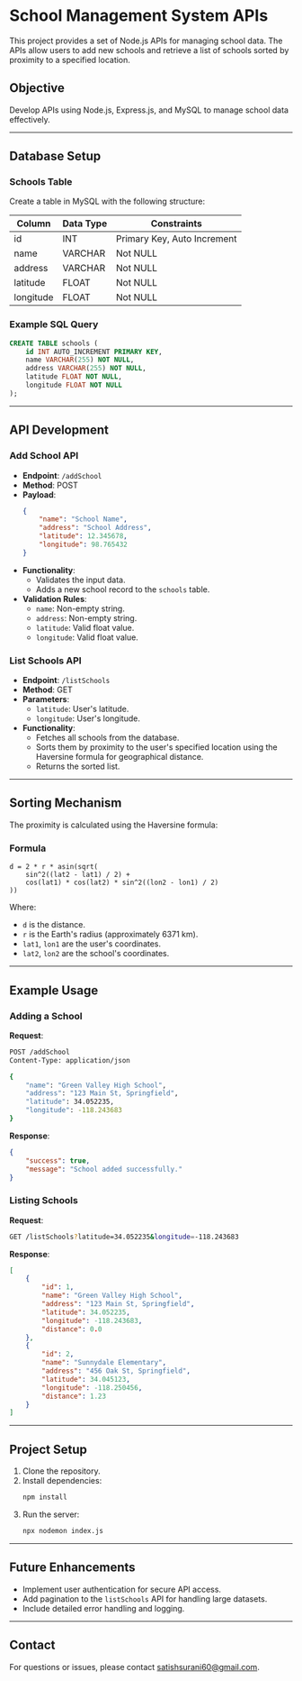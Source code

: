 # School Management System APIs

This project provides a set of Node.js APIs for managing school data. The APIs allow users to add new schools and retrieve a list of schools sorted by proximity to a specified location.

## Objective

Develop APIs using Node.js, Express.js, and MySQL to manage school data effectively.

---

## Database Setup

### Schools Table

Create a table in MySQL with the following structure:

| Column    | Data Type | Constraints                 |
| --------- | --------- | --------------------------- |
| id        | INT       | Primary Key, Auto Increment |
| name      | VARCHAR   | Not NULL                    |
| address   | VARCHAR   | Not NULL                    |
| latitude  | FLOAT     | Not NULL                    |
| longitude | FLOAT     | Not NULL                    |

### Example SQL Query

```sql
CREATE TABLE schools (
    id INT AUTO_INCREMENT PRIMARY KEY,
    name VARCHAR(255) NOT NULL,
    address VARCHAR(255) NOT NULL,
    latitude FLOAT NOT NULL,
    longitude FLOAT NOT NULL
);
```

---

## API Development

### Add School API

- **Endpoint**: `/addSchool`
- **Method**: POST
- **Payload**:
  ```json
  {
      "name": "School Name",
      "address": "School Address",
      "latitude": 12.345678,
      "longitude": 98.765432
  }
  ```
- **Functionality**:
  - Validates the input data.
  - Adds a new school record to the `schools` table.
- **Validation Rules**:
  - `name`: Non-empty string.
  - `address`: Non-empty string.
  - `latitude`: Valid float value.
  - `longitude`: Valid float value.

### List Schools API

- **Endpoint**: `/listSchools`
- **Method**: GET
- **Parameters**:
  - `latitude`: User's latitude.
  - `longitude`: User's longitude.
- **Functionality**:
  - Fetches all schools from the database.
  - Sorts them by proximity to the user's specified location using the Haversine formula for geographical distance.
  - Returns the sorted list.

---

## Sorting Mechanism

The proximity is calculated using the Haversine formula:

### Formula

```
d = 2 * r * asin(sqrt(
    sin^2((lat2 - lat1) / 2) +
    cos(lat1) * cos(lat2) * sin^2((lon2 - lon1) / 2)
))
```

Where:

- `d` is the distance.
- `r` is the Earth's radius (approximately 6371 km).
- `lat1`, `lon1` are the user's coordinates.
- `lat2`, `lon2` are the school's coordinates.

---

## Example Usage

### Adding a School

**Request**:

```bash
POST /addSchool
Content-Type: application/json

{
    "name": "Green Valley High School",
    "address": "123 Main St, Springfield",
    "latitude": 34.052235,
    "longitude": -118.243683
}
```

**Response**:

```json
{
    "success": true,
    "message": "School added successfully."
}
```

### Listing Schools

**Request**:

```bash
GET /listSchools?latitude=34.052235&longitude=-118.243683
```

**Response**:

```json
[
    {
        "id": 1,
        "name": "Green Valley High School",
        "address": "123 Main St, Springfield",
        "latitude": 34.052235,
        "longitude": -118.243683,
        "distance": 0.0
    },
    {
        "id": 2,
        "name": "Sunnydale Elementary",
        "address": "456 Oak St, Springfield",
        "latitude": 34.045123,
        "longitude": -118.250456,
        "distance": 1.23
    }
]
```

---

## Project Setup

1. Clone the repository.
2. Install dependencies:
   ```bash
   npm install
   ```
3. Run the server:
   ```bash
   npx nodemon index.js
   ```

---

## Future Enhancements

- Implement user authentication for secure API access.
- Add pagination to the `listSchools` API for handling large datasets.
- Include detailed error handling and logging.

---

## Contact

For questions or issues, please contact [satishsurani60@gmail.com](mailto\:satishsurani60@gmail.com).

